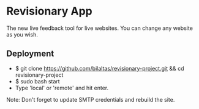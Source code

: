 # Revisionary App

The new live feedback tool for live websites. You can change any website as you wish.


## Deployment

* $ git clone https://github.com/bilaltas/revisionary-project.git && cd revisionary-project
* $ sudo bash start
* Type 'local' or 'remote' and hit enter.

Note: Don't forget to update SMTP credentials and rebuild the site.